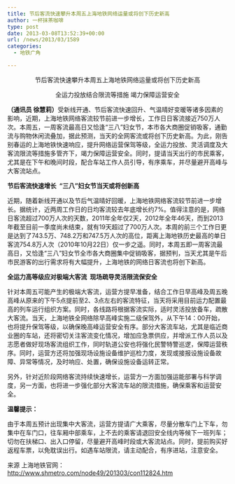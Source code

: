 ```yaml
---
title: 节后客流快速攀升本周五上海地铁网络运量或将创下历史新高
author: 一杯抹茶咖啡
type: post
date: 2013-03-08T13:52:39+00:00
url: /news/2013/03/1589
categories:
  - 地铁广角

---
```

<p align="center">
  节后客流快速攀升本周五上海地铁网络运量或将创下历史新高
</p>

<p align="center">
  全运力投放结合限流等措施 竭力保障运营安全
</p>

<p align="left">
  <span><strong>（通讯员 徐慧莉）</strong>受新线开通、节后客流快速回升、气温晴好变暖等诸多因素的影响，近期，上海地铁网络客流较节前进一步增长，工作日日客流接近750万人次。本周五，一周客流最高日又恰逢“三八”妇女节，本市各大商圈促销吸客，通勤流与购物休闲流叠加，据此预测，当天的全网客流或将创下历史新高。为此，刚告别春运的上海地铁快速响应，提升网络运营保驾等级，全运力投放、灵活调度及大客流限流等措施多管齐下，竭力保障运营安全。同时，提请当天出行的市民乘客，尤其是在下午和晚间时段，配合车站工作人员引导，有序乘车，并尽量避开高峰与大客流站点。</span>
</p>

<p align="left">
  <strong><span>节后客流快速增长  “三八”妇女节当天或将创新高</span></strong>
</p>

<p align="left">
  <span>近期，随着新线开通以及节后气温晴好回暖，上海地铁网络客流较节前进一步增长。据统计，近两周工作日的日均客流较去年底增长约7%。值得注意的是，网络日客流超过700万人次的天数，2011年全年仅2天，2012年全年46天，而到2013年截至目前一季度尚未结束，就有19天超过了700万人次。本周的前三个工作日更是达到了743.5万、748.2万和747.5万人次的高位，距离上海地铁历史最高的单日客流754.8万人次（2010年10月22日）仅一步之遥。同时，本周五即一周客流最高日，又恰逢“三八”妇女节全市各大商圈集中促销吸客，据预判，当天尤其是午后市民游客的出行需求将有大幅提升，上海地铁的网络日客流也将创下新高。</span>
</p>

<p align="left">
  <strong><span>全运力高等级应对极端大客流  现场疏导灵活限流保安全</span></strong>
</p>

<p align="left">
  <span>针对本周五可能产生的极端大客流，运营方提早准备，结合工作日早高峰及周五晚高峰从原来的下午5点提前至2、3点左右的客流特征，当天将采用目前运力配置最高的列车运行组织方案。同时，各线路将根据客流实际，适时灵活投放备车，疏散大客流。当天，上海地铁全网络除早高峰实施二级保驾外，从下午14：00开始，也将提升保驾等级，以确保晚高峰运营安全有序。部分大客流车站，尤其是临近商业圈的车站，还将密切关注客流变化情况，增加应急票供应，并增派工作人员以及志愿者做好现场客流组织工作，同时轨道公安也将强化民警特警巡逻，保障运营秩序。同时，运营方还将加强现场设施设备维护巡检力度，发现或接报设施设备故障、异常等情况，及时响应、处置，确保设施设备运转正常。</span>
</p>

<p align="left">
  <span>另外，针对近阶段网络客流持续快速增长，运营方一方面加强运能部署与科学调度，另一方面，也将进一步强化部分大客流车站的限流措施，确保乘客和运营安全。</span>
</p>

<p align="left">
  <strong><span>温馨提示：</span></strong>
</p>

<p align="left">
  <span>由于本周五预计出现集中大客流，运营方提请广大乘客，尽量分散车门上下车，勿集中在车门口，往车厢中部乘车，上不去的乘客请退回安全线内等候下一班列车；切勿在扶梯口、出入口停留，尽量避开高峰时段或大客流站点。同时，提前购买好返程车票，以免耽误出行。如遇车站限流，请主动配合，有序进站，注意安全。</span>
</p>

<p align="left">
  <span>来源 上海地铁官网：<a href="http://www.shmetro.com/node49/201303/con112824.htm">http://www.shmetro.com/node49/201303/con112824.htm</a></span>
</p>

<p align="left">
  <span><img id="bigImg" src="http://ww2.sinaimg.cn/mw690/67934fbbgw1e2iphmvztsj.jpg" alt="" /></span>
</p>